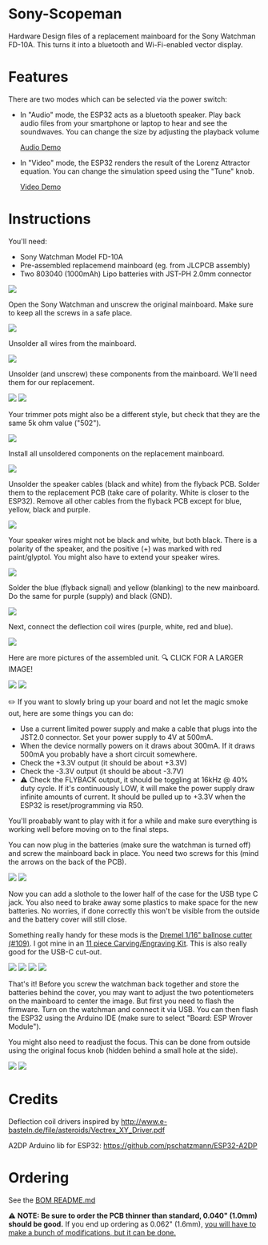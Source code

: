 # Sony-Scopeman

Hardware Design files of a replacement mainboard for the Sony Watchman FD-10A. This turns it into a bluetooth and Wi-Fi-enabled vector display.

# Features
There are two modes which can be selected via the power switch:

* In "Audio" mode, the ESP32 acts as a bluetooth speaker. Play back audio files from your smartphone or laptop to hear and see the soundwaves. You can change the size by adjusting the playback volume

    [Audio Demo](https://twitter.com/FauthNiklas/status/1337467949318279170)

* In "Video" mode, the ESP32 renders the result of the Lorenz Attractor equation. You can change the simulation speed using the "Tune" knob.

    [Video Demo](https://twitter.com/FauthNiklas/status/1339650704584171522)

# Instructions

You'll need:

* Sony Watchman Model FD-10A
* Pre-assembled replacemend mainboard (eg. from JLCPCB assembly)
* Two 803040 (1000mAh) Lipo batteries with JST-PH 2.0mm connector

![](pictures/photo_2021-01-13_22-03-22.jpg)

Open the Sony Watchman and unscrew the original mainboard. Make sure to keep all the screws in a safe place.

![](pictures/photo_2021-01-13_22-03-24.jpg)

Unsolder all wires from the mainboard.

![](pictures/photo_2021-01-13_22-03-25.jpg)

Unsolder (and unscrew) these components from the mainboard. We'll need them for our replacement.

![](pictures/photo_2021-01-13_22-03-26.jpg)
![](pictures/photo_2021-01-13_22-03-27.jpg)

Your trimmer pots might also be a different style, but check that they are the same 5k ohm value ("502").

![](pictures/5k-pots.jpg)

Install all unsoldered components on the replacement mainboard.

![](pictures/photo_2021-01-13_22-03-28.jpg)

Unsolder the speaker cables (black and white) from the flyback PCB. Solder them to the replacement PCB (take care of polarity. White is closer to the ESP32).
Remove all other cables from the flyback PCB except for blue, yellow, black and purple.

![](pictures/photo_2021-01-13_22-03-29.jpg)

Your speaker wires might not be black and white, but both black.  There is a polarity of the speaker, and the positive (+) was marked with red paint/glyptol.  You might also have to extend your speaker wires.

![](pictures/speaker-polarity.jpg)

Solder the blue (flyback signal) and yellow (blanking) to the new mainboard.
Do the same for purple (supply) and black (GND).

![](pictures/photo_2021-01-13_22-03-31.jpg)

Next, connect the deflection coil wires (purple, white, red and blue). 

![](pictures/photo_2021-01-13_22-03-32.jpg)

Here are more pictures of the assembled unit.
:mag: CLICK FOR A LARGER IMAGE!

[![](pictures/assembled1.jpg)](pictures/assembled1-large.jpg)
[![](pictures/assembled2.jpg)](pictures/assembled2-large.jpg)

:pencil2: If you want to slowly bring up your board and not let the magic smoke out, here are some things you can do:

- Use a current limited power supply and make a cable that plugs into the JST2.0 connector.  Set your power supply to 4V at 500mA.
- When the device normally powers on it draws about 300mA.  If it draws 500mA you probably have a short circuit somewhere.
- Check the +3.3V output (it should be about +3.3V)
- Check the -3.3V output (it should be about -3.7V)
- :warning: Check the FLYBACK output, it should be toggling at 16kHz @ 40% duty cycle.  If it's continuously LOW, it will make the power supply draw infinite amounts of current.  It should be pulled up to +3.3V when the ESP32 is reset/programming via R50.

You'll proabably want to play with it for a while and make sure everything is working well before moving on to the final steps.

You can now plug in the batteries (make sure the watchman is turned off) and screw the mainboard back in place. You need two screws for this (mind the arrows on the back of the PCB).

![](pictures/photo_2021-01-13_22-03-33.jpg)
![](pictures/batteries.jpg)

Now you can add a slothole to the lower half of the case for the USB type C jack. You also need to brake away some plastics to make space for the new batteries. No worries, if done correctly this won't be visible from the outside and the battery cover will still close.

Something really handy for these mods is the [Dremel 1/16" ballnose cutter (#109)](https://www.amazon.com/Dremel-109-Engraving-Cutter-16-inch/dp/B0006N72X4).  I got mine in an [11 piece Carving/Engraving Kit](https://www.amazon.com/Dremel-729-01-Engraving-Accessories-11-Piece/dp/B09FP387V2).  This is also really good for the USB-C cut-out.

![](pictures/photo_2021-01-13_22-03-34.jpg)
![](pictures/usb-c.jpg)
![](pictures/battery-holder1.jpg)
![](pictures/battery-holder2.jpg)

That's it! Before you screw the watchman back together and store the batteries behind the cover, you may want to adjust the two potentiometers on the mainboard to center the image. But first you need to flash the firmware. Turn on the watchman and connect it via USB. You can then flash the ESP32 using the Arduino IDE (make sure to select "Board: ESP Wrover Module").

You might also need to readjust the focus. This can be done from outside using the original focus knob (hidden behind a small hole at the side).

![](pictures/photo_2021-01-13_22-03-35.jpg)
![](pictures/final.jpg)

# Credits

Deflection coil drivers inspired by http://www.e-basteln.de/file/asteroids/Vectrex_XY_Driver.pdf

A2DP Arduino lib for ESP32: https://github.com/pschatzmann/ESP32-A2DP

# Ordering

See the [BOM README.md](hardware/bom-vectorboy-v1.3/README.md)

:warning: **NOTE: Be sure to order the PCB thinner than standard, 0.040" (1.0mm) should be good.**  If you end up ordering as 0.062" (1.6mm), [you will have to make a bunch of modifications, but it can be done.](hardware/bom-vectorboy-v1.3/thick-pcb-mods.md)
